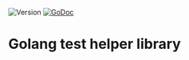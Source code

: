 ![Version](https://img.shields.io/github/v/tag/0xrawsec/toast?label=version)
[![GoDoc](https://pkg.go.dev/badge/github.com/0xrawsec/toast)](https://pkg.go.dev/github.com/0xrawsec/toast)

# Golang test helper library
